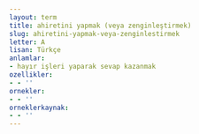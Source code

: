 ```yaml
---
layout: term
title: ahiretini yapmak (veya zenginleştirmek)
slug: ahiretini-yapmak-veya-zenginlestirmek
letter: A
lisan: Türkçe
anlamlar:
- hayır işleri yaparak sevap kazanmak
ozellikler:
- - ''
ornekler:
- - ''
orneklerkaynak:
- - ''
---
```

